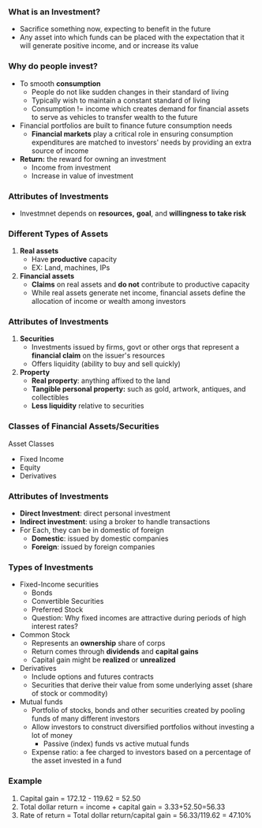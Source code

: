### What is an Investment?
- Sacrifice something now, expecting to benefit in the future
- Any asset into which funds can be placed with the expectation that it will generate positive income, and or increase its value

### Why do people invest?
- To smooth **consumption**
	- People do not like sudden changes in their standard of living
	- Typically wish to maintain a constant standard of living
	- Consumption != income which creates demand for financial assets to serve as vehicles to transfer wealth to the future
- Financial portfolios are built to finance future consumption needs
	- **Financial markets** play a critical role in ensuring consumption expenditures are matched to investors' needs by providing an extra source of income
- **Return:** the reward for owning an investment
	- Income from investment
	- Increase in value of investment
### Attributes of Investments
- Investmnet depends on **resources,** **goal**, and **willingness to take risk**

### Different Types of Assets
1. **Real assets**
	- Have **productive** capacity
	- EX: Land, machines, IPs
2. **Financial assets**
	- **Claims** on real assets and **do not** contribute to productive capacity
	- While real assets generate net income, financial assets define the allocation of income or wealth among investors

### Attributes of Investments
1. **Securities**
	- Investments issued by firms, govt or other orgs that represent a **financial claim** on the issuer's resources
	- Offers liquidity (ability to buy and sell quickly)
2. **Property**
	- **Real property**: anything affixed to the land
	- **Tangible personal property:** such as gold, artwork, antiques, and collectibles
	- **Less liquidity** relative to securities

### Classes of Financial Assets/Securities
Asset Classes
- Fixed Income
- Equity
- Derivatives

### Attributes of Investments
- **Direct Investment**: direct personal investment
- **Indirect investment**: using a broker to handle transactions
- For Each, they can be in domestic of foreign
	- **Domestic**: issued by domestic companies
	- **Foreign**: issued by foreign companies

### Types of Investments
- Fixed-Income securities
	- Bonds
	- Convertible Securities
	- Preferred Stock
	- Question: Why fixed incomes are attractive during periods of high interest rates?
- Common Stock
	- Represents an **ownership** share of corps
	- Return comes through **dividends** and **capital gains**
	- Capital gain might be **realized** or **unrealized**
- Derivatives
	- Include options and futures contracts
	- Securities that derive their value from some underlying asset (share of stock or commodity)
- Mutual funds
	- Portfolio of stocks, bonds and other securities created by pooling funds of many different investors
	- Allow investors to construct diversified portfolios without investing a lot of money
		- Passive (index) funds vs active mutual funds
	- Expense ratio: a fee charged to investors based on a percentage of the asset invested in a fund

### Example
1. Capital gain = 172.12 - 119.62 = 52.50
2. Total dollar return = income + capital gain
= 3.33+52.50=56.33
3. Rate of return = Total dollar return/capital gain = 56.33/119.62 = 47.10%

